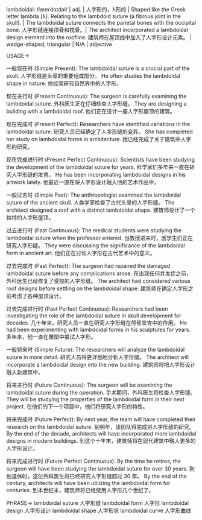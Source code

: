 lambdoidal: /læmˈdɔɪdəl/ | adj. |  人字形的，λ形的 | Shaped like the Greek letter lambda (λ).  Relating to the lambdoid suture (a fibrous joint in the skull). | The lambdoidal suture connects the parietal bones with the occipital bone. 人字形缝连接顶骨和枕骨。| The architect incorporated a lambdoidal design element into the roofline. 建筑师在屋顶线中加入了人字形设计元素。 |  wedge-shaped, triangular | N/A | adjective

USAGE->

一般现在时 (Simple Present):
The lambdoidal suture is a crucial part of the skull. 人字形缝是头骨的重要组成部分。
He often studies the lambdoidal shape in nature. 他经常研究自然界中的人字形。


现在进行时 (Present Continuous):
The surgeon is carefully examining the lambdoidal suture. 外科医生正在仔细检查人字形缝。
They are designing a building with a lambdoidal roof. 他们正在设计一座人字形屋顶的建筑。


现在完成时 (Present Perfect):
Researchers have identified variations in the lambdoidal suture. 研究人员已经确定了人字形缝的变异。
She has completed her study on lambdoidal forms in architecture. 她已经完成了关于建筑中人字形的研究。


现在完成进行时 (Present Perfect Continuous):
Scientists have been studying the development of the lambdoidal suture for years. 科学家们多年来一直在研究人字形缝的发育。
He has been incorporating lambdoidal designs in his artwork lately. 他最近一直在将人字形设计融入他的艺术作品中。


一般过去时 (Simple Past):
The anthropologist examined the lambdoidal suture of the ancient skull. 人类学家检查了古代头骨的人字形缝。
The architect designed a roof with a distinct lambdoidal shape. 建筑师设计了一个独特的人字形屋顶。


过去进行时 (Past Continuous):
The medical students were studying the lambdoidal suture when the professor entered. 当教授进来时，医学生们正在研究人字形缝。
They were discussing the significance of the lambdoidal form in ancient art. 他们正在讨论人字形在古代艺术中的意义。


过去完成时 (Past Perfect):
The surgeon had repaired the damaged lambdoidal suture before any complications arose. 在出现任何并发症之前，外科医生已经修复了受损的人字形缝。
The architect had considered various roof designs before settling on the lambdoidal shape. 建筑师在确定人字形之前考虑了各种屋顶设计。


过去完成进行时 (Past Perfect Continuous):
Researchers had been investigating the role of the lambdoidal suture in skull development for decades.  几十年来，研究人员一直在研究人字形缝在颅骨发育中的作用。
He had been experimenting with lambdoidal forms in his sculptures for years. 多年来，他一直在雕塑中尝试人字形。


一般将来时 (Simple Future):
The researchers will analyze the lambdoidal suture in more detail. 研究人员将更详细地分析人字形缝。
The architect will incorporate a lambdoidal design into the new building. 建筑师将把人字形设计融入新建筑中。


将来进行时 (Future Continuous):
The surgeon will be examining the lambdoidal suture during the operation. 手术期间，外科医生将检查人字形缝。
They will be studying the properties of the lambdoidal form in their next project. 在他们的下一个项目中，他们将研究人字形的特性。


将来完成时 (Future Perfect):
By next year, the team will have completed their research on the lambdoidal suture. 到明年，该团队将完成对人字形缝的研究。
By the end of the decade, architects will have incorporated more lambdoidal designs in modern buildings. 到这个十年末，建筑师将在现代建筑中融入更多的人字形设计。


将来完成进行时 (Future Perfect Continuous):
By the time he retires, the surgeon will have been studying the lambdoidal suture for over 30 years. 到他退休时，这位外科医生将已经研究人字形缝超过 30 年。
By the end of the century, architects will have been utilizing the lambdoidal form for centuries. 到本世纪末，建筑师将已经使用人字形几个世纪了。


PHRASE->
lambdoidal suture  人字形缝
lambdoidal form  人字形
lambdoidal design  人字形设计
lambdoidal shape 人字形状
lambdoidal curve 人字形曲线
